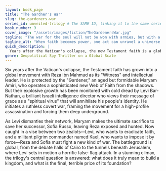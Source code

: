 ```yaml
---
layout: book_page
title: "The Gardner's War"
slug: the-gardeners-war
series_id: unveiled-trilogy # The SAME ID, linking it to the same series
book_number: 3
cover_image: "/assets/images/fiction/TheGardenersWar.jpg"
tagline: "The war for the soul will not be won with armies, but with a single, selfless sacrifice."
tagline_alt: "When faith becomes power, one act can unravel a universe."
quick_description: |
  Years after the Vatican's collapse, the new Testament faith is a global power, forcing a ruthless intelligence director to launch a covert war to destroy what he sees as a cultural virus. Caught between this secular crusade and a militant pilgrim faction aiming to impose faith by force, the movement's leaders must face a final, sacrificial confrontation in Jerusalem to determine the future of belief itself.
genre: Geopolitical Spy Thriller on a Global Scale
---
```

Six years after the Vatican's collapse, the Testament faith has grown into a global movement with Reza ibn Mahmud as its "Witness" and intellectual leader. He is protected by the "Gardener," an aged but formidable Maryam Amiri, who operates a sophisticated new Web of Faith from the shadows. But their explosive growth has been monitored with cold dread by Levi Bar-Nathan, a brilliant Israeli intelligence director who views their message of grace as a "spiritual virus" that will annihilate his people's identity. He initiates a ruthless covert war, framing the movement for a high-profile assassination and forcing them deep underground.

As Levi dismantles their network, Maryam makes the ultimate sacrifice to save her successor, Sofia Russo, leaving Reza exposed and hunted. Now caught in a vise between two zealots—Levi, who wants to eradicate faith, and a militant pilgrim commander named Kael, who wants to impose it by force—Reza and Sofia must fight a new kind of war. The battleground is global, from the debate halls of Cairo to the tunnels beneath Jerusalem, where Levi sets in motion a horrific false-flag attack. In a stunning climax, the trilogy's central question is answered: what does it truly mean to build a kingdom, and what is the final, terrible price of its foundation?
